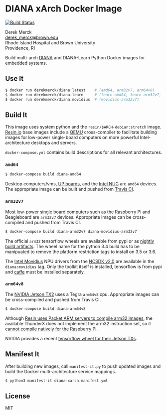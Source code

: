 DIANA xArch Docker Image
==========================

[![Build Status](https://travis-ci.org/derekmerck/docker-diana-xarch.svg?branch=master)](https://travis-ci.org/derekmerck/docker-diana-xarch)

Derek Merck  
<derek_merck@brown.edu>  
Rhode Island Hospital and Brown University  
Providence, RI  

Build multi-arch [DIANA][] and DIANA-Learn Python Docker images for embedded systems.

[DIANA]:https://github.com/derekmerck/diana@system-python

Use It
----------------------

```bash
$ docker run derekmerck/diana:latest    # (amd64, arm32v7, arm64v8)
$ docker run derekmerck/diana:learn     # (learn-amd64, learn-arm32v7, learn-arm64v8)
$ docker run derekmerck/diana:movidius  # (movidius-arm32v7)
```

Build It
--------------

This image uses system python and the `resin/$ARCH-debian:stretch` image.  [Resin.io][] base images include a [QEMU][] cross-compiler to facilitate building images for low-power single-board computers on more powerful Intel-architecture desktops and servers.

`docker-compose.yml` contains build descriptions for all relevant architectures.

[derekmerck/conda]: https://github.com/derekmerck/docker-conda-xarch
[Resin.io]: http://resin.io
[QEMU]: https://www.qemu.org


### `amd64`

```bash
$ docker-compose build diana-amd64
```

Desktop computers/vms, [UP boards][], and the [Intel NUC][] are `amd64` devices.  The appropriate image can be built and pushed from [Travis CI][].

[UP boards]: http://www.up-board.org/upcore/
[Intel NUC]: https://www.intel.com/content/www/us/en/products/boards-kits/nuc.html
[Travis CI]: https://travis-ci.org


### `arm32v7`

Most low-power single board computers such as the Raspberry Pi and Beagleboard are `arm32v7` devices.  Appropriate images can be cross-compiled and pushed from Travis CI.

```bash
$ docker-compose build diana-arm32v7 diana-movidius-arm32v7
```

[Raspberry Pi]: https://www.raspberrypi.org
[Beagleboard]: https://beagleboard.org

The official `arm32` tensorflow wheels are available from pypi or as [nightly build artifacts][tfrpi].  The wheel name for the python 3.4 build has to be manipuated to remove the platform restriction tags to install on 3.5 or 3.6.

[tfrpi]: http://ci.tensorflow.org/view/Nightly/

The [Intel Movidius][] NPU drivers from the [NCSDK v2.0][] are available in the `diana:movidius` tag.  Only the toolkit itself is installed, tensorflow is from pypi and [caffe][] must be installed separately.

[Intel Movidius]: https://www.movidius.com
[NCSDK v2.0]: https://github.com/movidius/ncsdk
[caffe]: http://caffe.berkeleyvision.org

### `arm64v8`
 
The [NVIDIA Jetson TX2][] uses a Tegra `arm64v8` cpu.  Appropriate images can be cross-compiled and pushed from Travis CI.

```bash
$ docker-compose build diana-arm64v8
```

Although [Resin uses Packet ARM servers to compile arm32 images][resin-on-packet], the available ThunderX does not implement the arm32 instruction set, so it [cannot compile natively for the Raspberry Pi][no-arm32].

[NVIDIA Jetson TX2]: https://developer.nvidia.com/embedded/buy/jetson-tx2
[Packet.io]: https://packet.io
[resin-on-packet]: https://resin.io/blog/docker-builds-on-arm-servers-youre-not-crazy-your-builds-really-are-5x-faster/
[no-arm32]: https://gitlab.com/gitlab-org/omnibus-gitlab/issues/2544

NVIDIA provides a recent [tensorflow wheel for their Jetson TXs][tfjetson].

[tfjetson]: https://devtalk.nvidia.com/default/topic/1031300/tensorflow-1-8-wheel-with-jetpack-3-2-/

Manifest It
----------------

After building new images, call `manifest-it.py` to push updated images and build the Docker
multi-architecture service mappings.

```bash
$ python3 manifest-it diana-xarch.manifest.yml
```


License
-------

MIT
